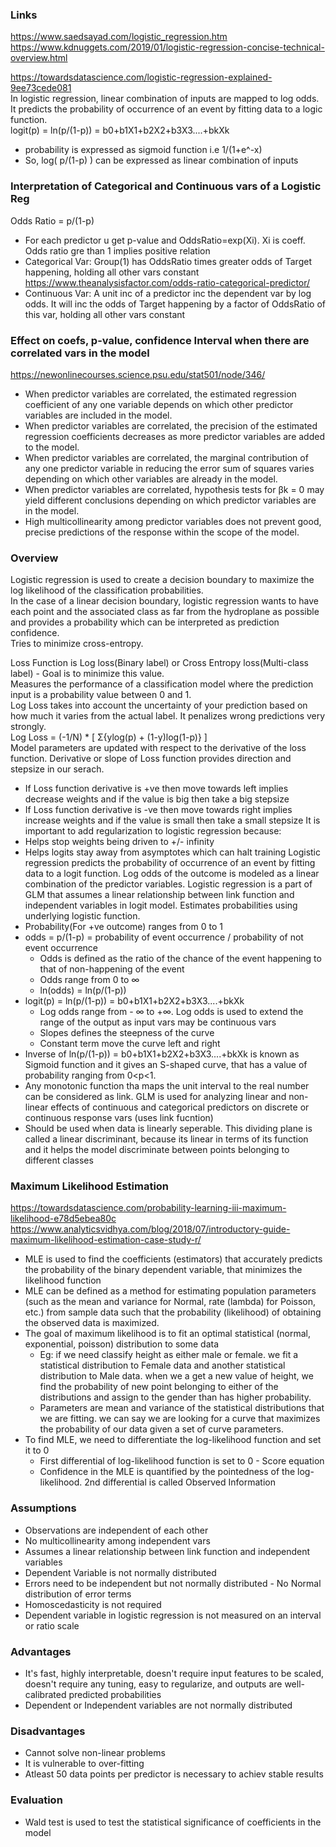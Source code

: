 ### Links
https://www.saedsayad.com/logistic_regression.htm <br/>
https://www.kdnuggets.com/2019/01/logistic-regression-concise-technical-overview.html <br/>

https://towardsdatascience.com/logistic-regression-explained-9ee73cede081 </br>
In logistic regression, linear combination of inputs are mapped to log odds. It predicts the probability of occurrence of an event by fitting data to a logic function.  <br/>
logit(p) = ln(p/(1-p)) = b0+b1X1+b2X2+b3X3....+bkXk <br/>
* probability is expressed as sigmoid function i.e 1/(1+e^-x)
* So, log( p/(1-p) ) can be expressed as linear combination of inputs

### Interpretation of Categorical and Continuous vars of a Logistic Reg
Odds Ratio = p/(1-p)
* For each predictor u get p-value and OddsRatio=exp(Xi). Xi is coeff. Odds ratio gre than 1 implies positive relation
* Categorical Var: Group(1) has OddsRatio times greater odds of Target happening, holding all other vars constant https://www.theanalysisfactor.com/odds-ratio-categorical-predictor/
* Continuous Var: A unit inc of a predictor inc the dependent var by log odds. It will inc the odds of Target happening by a factor of OddsRatio of this var, holding all other vars constant

### Effect on coefs, p-value, confidence Interval when there are correlated vars in the model
https://newonlinecourses.science.psu.edu/stat501/node/346/  <br/>
* When predictor variables are correlated, the estimated regression coefficient of any one variable depends on which other predictor variables are included in the model.
* When predictor variables are correlated, the precision of the estimated regression coefficients decreases as more predictor variables are added to the model.
* When predictor variables are correlated, the marginal contribution of any one predictor variable in reducing the error sum of squares varies depending on which other variables are already in the model.
* When predictor variables are correlated, hypothesis tests for βk = 0 may yield different conclusions depending on which predictor variables are in the model.
* High multicollinearity among predictor variables does not prevent good, precise predictions of the response within the scope of the model. 

### Overview 
Logistic regression is used to create a decision boundary to maximize the log likelihood of the classification probabilities.  <br/> 
In the case of a linear decision boundary, logistic regression wants to have each point and the associated class as far from the hydroplane as possible and provides a probability which can be interpreted as prediction confidence. <br/> 
Tries to minimize cross-entropy. <br/> 
 
Loss Function is Log loss(Binary label) or Cross Entropy loss(Multi-class label) - Goal is to minimize this value. <br/> 
Measures the performance of a classification model where the prediction input is a probability value between 0 and 1. <br/>
Log Loss takes into account the uncertainty of your prediction based on how much it varies from the actual label. It penalizes wrong predictions very strongly. <br/>
Log Loss = (-1/N) * [ Σ{ylog(p) + (1-y)log(1-p)} ] <br/>
Model parameters are updated with respect to the derivative of the loss function. Derivative or slope of Loss function provides direction and stepsize in our serach.
* If Loss function derivative is +ve then move towards left implies decrease weights and if the value is big then take a big stepsize
* If Loss function derivative is -ve then move towards right implies increase weights and if the value is small then take a small stepsize
It is important to add regularization to logistic regression because:
* Helps stop weights being driven to +/- infinity
* Helps logits stay away from asymptotes which can halt training
Logistic regression predicts the probability of occurrence of an event by fitting data to a logit function. Log odds of the outcome is modeled as a linear combination of the predictor variables. Logistic regression is a part of GLM that assumes a linear relationship between link function and independent variables in logit model. Estimates probabilities using underlying logistic function.
* Probability(For +ve outcome) ranges from 0 to 1 <br/> 
* odds = p/(1-p) = probability of event occurrence / probability of not event occurrence  <br/>
  * Odds is defined as the ratio of the chance of the event happening to that of non-happening of the event <br/>
  * Odds range from 0 to ∞ <br/>
  * ln(odds) = ln(p/(1-p)) <br/>
* logit(p) = ln(p/(1-p)) = b0+b1X1+b2X2+b3X3....+bkXk <br/>
    * Log odds range from - ∞ to +∞. Log odds is used to extend the range of the output as input vars may be continuous vars  <br/>
    * Slopes defines the steepness of the curve
    * Constant term move the curve left and right 
* Inverse of  ln(p/(1-p)) = b0+b1X1+b2X2+b3X3....+bkXk  is known as Sigmoid function and it gives an S-shaped curve, that has a value of probability ranging from 0<p<1.
* Any monotonic function tha maps the unit interval to the real number can be considered as link. GLM is used for analyzing linear and non-linear effects of continuous and categorical predictors on discrete or continuous response vars (uses link fucntion)
* Should be used when data is linearly seperable. This dividing plane is called a linear discriminant, because its linear in terms of its function and it helps the model discriminate between points belonging to different classes

### Maximum Likelihood Estimation
https://towardsdatascience.com/probability-learning-iii-maximum-likelihood-e78d5ebea80c </br>
https://www.analyticsvidhya.com/blog/2018/07/introductory-guide-maximum-likelihood-estimation-case-study-r/ </br>
* MLE is used to find the coefficients (estimators) that accurately predicts the probability of the binary dependent variable, that minimizes the likelihood function
* MLE can be defined as a method for estimating population parameters (such as the mean and variance for Normal, rate (lambda) for Poisson, etc.) from sample data such that the probability (likelihood) of obtaining the observed data is maximized.
* The goal of maximum likelihood is to fit an optimal statistical (normal, exponential, poisson) distribution to some data
  * Eg: if we need classify height as either male or female. we fit a statistical distribution to Female data and another statistical distribution to Male data. when we a get a new value of height, we find the probability of new point belonging to either of the distributions and assign to the gender than has higher probability. 
  * Parameters are mean and variance of the statistical distributions that we are fitting. we can say we are looking for a curve that maximizes the probability of our data given a set of curve parameters.
* To find MLE, we need to differentiate the log-likelihood function and set it to 0
  * First  differential of log-likelihood function is set to 0 - Score equation
  * Confidence in the MLE is quantified by the pointedness of the log-likelihood. 2nd differential is called Observed Information

### Assumptions
* Observations are independent of each other
* No multicollinearity among independent vars
* Assumes a linear relationship between link function and independent variables 
* Dependent Variable is not normally distributed
* Errors need to be independent but not normally distributed - No Normal distribution of error terms
* Homoscedasticity is not required
* Dependent variable in logistic regression is not measured on an interval or ratio scale

### Advantages
* It's fast, highly interpretable, doesn't require input features to be scaled, doesn't require any tuning, easy to regularize, and outputs are well-calibrated predicted probabilities
* Dependent or Independent variables are not normally distributed

### Disadvantages
* Cannot solve non-linear problems
* It is vulnerable to over-fitting
* Atleast 50 data points per predictor is necessary to achiev stable results

### Evaluation
* Wald test is used to test the statistical significance of coefficients in the model 

